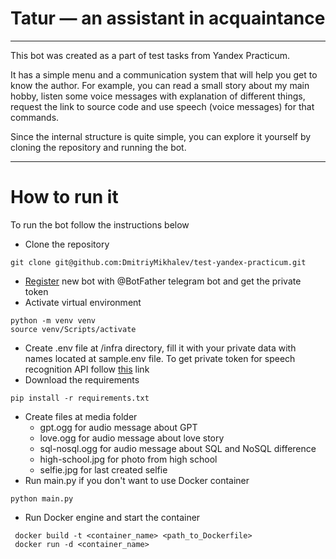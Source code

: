 # Tatur — an assistant in acquaintance
------------
This bot was created as a part of test tasks from Yandex Practicum.

It has a simple menu and a communication system that will help you get to know the author.
For example, you can read a small story about my main hobby, listen some voice messages with explanation of different things, request the link to source code and use speech (voice messages) for that commands.

Since the internal structure is quite simple, you can explore it yourself by cloning the repository and running the bot.

---
# How to run it
To run the bot follow the instructions below
- Clone the repository
```
git clone git@github.com:DmitriyMikhalev/test-yandex-practicum.git
```
- [Register](https://core.telegram.org/bots/tutorial#obtain-your-bot-token) new bot with @BotFather telegram bot and get the private token
- Activate virtual environment
```
python -m venv venv
source venv/Scripts/activate
```
- Create .env file at /infra directory, fill it with your private data with names located at sample.env file. To get private token for speech recognition API follow [this](https://speechtext.ai/speech-recognition-api) link
- Download the requirements
```
pip install -r requirements.txt
```
- Create files at media folder
   - gpt.ogg for audio message about GPT
   - love.ogg for audio message about love story
   - sql-nosql.ogg for audio message about SQL and NoSQL difference
   - high-school.jpg for photo from high school
   - selfie.jpg for last created selfie
- Run main.py if you don't want to use Docker container
```
python main.py
```
- Run Docker engine and start the container
```
 docker build -t <container_name> <path_to_Dockerfile>
 docker run -d <container_name>
```
